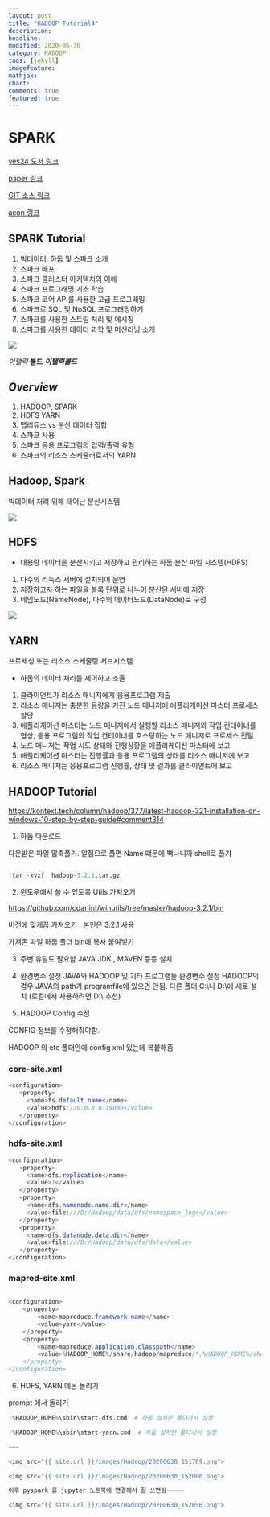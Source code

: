 ```yaml
---
layout: post
title: "HADOOP Tutorial4"
description: 
headline: 
modified: 2020-06-30
category: HADOOP
tags: [jekyll]
imagefeature: 
mathjax: 
chart: 
comments: true
featured: true
---
```


# SPARK

[yes24 도서 링크](http://www.yes24.com/Product/Goods/77356185?scode=032&OzSrank=12)

[paper 링크](-)

[GIT 소스 링크](https://github.com/sparktraining/spark_using_python)

[acon 링크](http://www.acornpub.co.kr/book/data-spark-python#toc)



## SPARK Tutorial
1. 빅데이터, 하둡 및 스파크 소개
2. 스파크 배포
3. 스파크 클러스터 아키텍처의 이해
4. 스파크 프로그래밍 기초 학습
5. 스파크 코어 API를 사용한 고급 프로그래밍
6. 스파크로 SQL 및 NoSQL 프로그래밍하기
7. 스파크를 사용한 스트림 처리 및 메시징
8. 스파크를 사용한 데이터 과학 및 머신러닝 소개


<img src="{{ site.url }}/images/Spark/spark-logo-trademark.png">


*이탤릭* **볼드** ***이탤릭볼드***

## ***Overview***

1. HADOOP, SPARK
2. HDFS YARN
3. 맵리듀스 vs 분산 데이터 집합
4. 스파크 사용
5. 스파크 응용 프로그램의 입력/출력 유형
6. 스파크의 리소스 스케줄러로서의 YARN

## Hadoop, Spark
빅데이터 처리 위해 태어난 분산시스템

<img src="{{ site.url }}/images/Spark/first/20200627_134701.png">

## HDFS
* 대용량 데이터을 분산시키고 저장하고 관리하는 하둡 분산 파일 시스템(HDFS)
1. 다수의 리눅스 서버에 설치되어 운영
2. 저장하고자 하는 파일을 블록 단위로 나누어 분산된 서버에 저장
3. 네임노드(NameNode), 다수의 데이터노드(DataNode)로 구성

<img src="{{ site.url }}/images/Spark/first/s_sm2_10_i4.jpg">

## YARN
프로세싱 또는 리소스 스케줄링 서브시스템
* 하둡의 데이터 처리를 제어하고 조율
1. 클라이언트가 리소스 매니저에게 응용프로그램 제출
2. 리소스 매니저는 충분한 용량을 가진 노드 매니저에 애플리케이션 마스터 프로세스 할당
3. 애플리케이션 마스터는 노드 매니저에서 실행할 리소스 매니저와 작업 컨테이너를 협상, 응용 프로그램의 작업 컨테이너를 호스팅하는 노드 매니저로 프로세스 전달
4. 노드 매니저는 작업 시도 상태와 진행상황을 애플리케이션 마스터에 보고
5. 애플리케이션 마스터는 진행률과 응용 프로그램의 상태를 리소스 매니저에 보고
6. 리소스 메니저는 응용프로그램 진행률, 상태 및 결과를 클라이언트에 보고

## HADOOP Tutorial

https://kontext.tech/column/hadoop/377/latest-hadoop-321-installation-on-windows-10-step-by-step-guide#comment314

1. 하둡 다운로드

다운받은 파일 압축풀기. 알집으로 풀면 Name 떄문에 뻑나니까 
shell로 풀기 

~~~python

!tar -xvzf  hadoop-3.2.1.tar.gz

~~~

2. 윈도우에서 쓸 수 있도록 Utils 가져오기 

https://github.com/cdarlint/winutils/tree/master/hadoop-3.2.1/bin

버전에 맞게끔 가져오기 . 본인은 3.2.1 사용

가져온 파일 하둡 폴더 bin에 복사 붙여넣기

3. 주변 유틸도 필요함
JAVA JDK , MAVEN 등등 설치 

4. 환경변수 설정
JAVA와 HADOOP 및 기타 프로그램들 환경변수 설정 
HADOOP의 경우 JAVA의 path가 programfile에 있으면 안됨. 
다른 폴더 C:\나 D:\에 새로 설치 (로컬에서 사용하려면 D:\ 추천)

5. HADOOP Config 수정

CONFIG 정보를 수정해줘야함. 

HADOOP 의 etc 폴더안에 config xml 있는데 복붙해줌

### core-site.xml 

~~~java
<configuration>
   <property>
     <name>fs.default.name</name>
     <value>hdfs://0.0.0.0:19000</value>
   </property>
</configuration>

~~~

### hdfs-site.xml 

~~~java
<configuration>
   <property>
     <name>dfs.replication</name>
     <value>1</value>
   </property>
   <property>
     <name>dfs.namenode.name.dir</name>
     <value>file:///D:/Hadoop/data/dfs/namespace_logs</value>
   </property>
   <property>
     <name>dfs.datanode.data.dir</name>
     <value>file:///D:/Hadoop/data/dfs/data</value>
   </property>
</configuration>

~~~

### mapred-site.xml

~~~java

<configuration>
    <property>
        <name>mapreduce.framework.name</name>
        <value>yarn</value>
    </property>
    <property> 
        <name>mapreduce.application.classpath</name>
        <value>%HADOOP_HOME%/share/hadoop/mapreduce/*,%HADOOP_HOME%/share/hadoop/mapreduce/lib/*,%HADOOP_HOME%/share/hadoop/common/*,%HADOOP_HOME%/share/hadoop/common/lib/*,%HADOOP_HOME%/share/hadoop/yarn/*,%HADOOP_HOME%/share/hadoop/yarn/lib/*,%HADOOP_HOME%/share/hadoop/hdfs/*,%HADOOP_HOME%/share/hadoop/hdfs/lib/*</value>
    </property>
</configuration>

~~~

6. HDFS, YARN 데몬 돌리기

prompt 에서 돌리기


~~~~python
!%HADOOP_HOME%\sbin\start-dfs.cmd  # 하둡 설치한 폴더가서 실행

!%HADOOP_HOME%\sbin\start-yarn.cmd  # 하둡 설치한 폴더가서 실행

~~~

<img src="{{ site.url }}/images/Hadoop/20200630_151709.png">

<img src="{{ site.url }}/images/Hadoop/20200630_152000.png">

이후 pyspark 를 jupyter 노트북에 연결해서 잘 쓰면됨~~~~~

<img src="{{ site.url }}/images/Hadoop/20200630_152056.png">